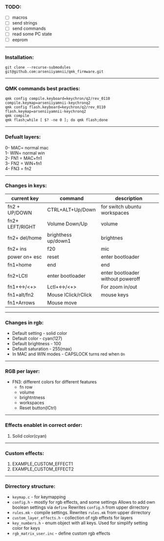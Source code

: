### TODO:
- [ ] macros
- [ ] send strings
- [ ] send commands
- [ ] read some PC state
- [ ] eeprom
---
### Installation:
```
git clone --recurse-submodules git@github.com:arseniiyamnii/qmk_firmware.git
```
---
### QMK commands best practies:  
```
qmk config compile.keyboard=keychron/q2/rev_0110 compile.keymap=arseniiyamnii-keychronq2
qmk config flash.keyboard=keychron/q2/rev_0110 flash.keymap=arseniiyamnii-keychronq2
qmk compile
qmk flash;while [ $? -ne 0 ]; do qmk flash;done
```
---
### Defualt layers:  
0- MAC= normal mac  
1- WIN= normal win  
2- FN1 = MAC+fn1  
3- FN2 = WIN+fn1  
4- FN3 = fn2  

---
### Changes in keys:
current key     | command               | description
---             |---                    |---
fn2 + UP/DOWN   |  CTRL+ALT+Up/Down     | for switch ubuntu workspaces
fn2+ LEFT/RIGHT | Volume Down/Up        | volume
fn2+ del/home   | brighthess up/down1   | brightnes
fn2+ ins        | f20                   | mic
power on+ esc   | reset                 | enter bootloader
fn1+home        | end                   | end
fn2+LCtl        | enter bootloader      | enter bootloader without poweroff
fn1+<->/<+>     | Lctl+<->/<+>          | For zoom in/out
fn1+alt/fn2     | Mouse lClick/rClick   | mouse keys
fn1+Arrows      | Mouse move            | 
---
### Changes in rgb:
* Default setting - solid color
* Default color - cyan(127)
* Default brightness - 100
* Default saturation - 255(max)
* In MAC and WIN modes - CAPSLOCK turns red when `On`
---
### RGB per layer:
* FN3: different colors for different features
  * fn row
  * volume
  * brightntness
  * workspaces
  * Reset button(lCtrl)
---
### Effects enablet in correct order:
1. Solid color(cyan)
---
### Custom effects:
1. EXAMPLE_CUSTOM_EFFECT1
2. EXAMPLE_CUSTOM_EFFECT2
---
### Dirrectory structure:
* `keymap.c` - for keymapping
* `config.h` - mostly for rgb effects, and some settings
             Allows to add own boolean settings via `define`
             Rewrites `config.h` from upper dirrectory
* `rules.mk` - compile settings.
             Rewrites `rules.mk` from upper dirrectory
* `custom_layer_effects.h` - collection of rgb effexts for layers
* `key_numbers.h` - enum object with all keys. Used for simplify setting color for keys
* `rgb_matrix_user.inc` - define custom rgb effects
